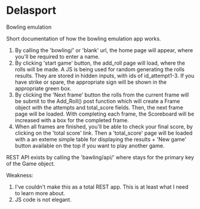 # Delasport
Bowling emulation

Short documentation of how the bowling emulation app works.

1. By calling the 'bowling/' or 'blank' url, the home page will appear, where you'll be required to enter a name.
2. By clicking 'start game' button, the add_roll page will load, where the rolls will be made. A JS is being used for random generating the rolls results. They are stored in hidden inputs, with ids of id_attempt1-3. If you have strike or spare, the appropriate sign will be shown in the appropriate green box.
3. By clicking the 'Next frame' button the rolls from the current frame will be submit to the Add_Roll() post function which will create a Frame object with the attempts and total_score fields. Then, the next frame page will be loaded. With completing each frame, the Scoreboard will be increased with a box for the completed frame.
4. When all frames are finished, you'll be able to check your final score, by clicking on the 'total score' link. Then a 'total_score' page will be loaded with a an exteme simple table for displaying the results + 'New game' button available on the top if you want to play another game.

REST API exists by calling the 'bawling/api/<pk>' where <pk> stays for the primary key of the Game object.
  
Weakness:
1. I've couldn't make this as a total REST app. This is at least what I need to learn more about.
2. JS code is not elegant.
